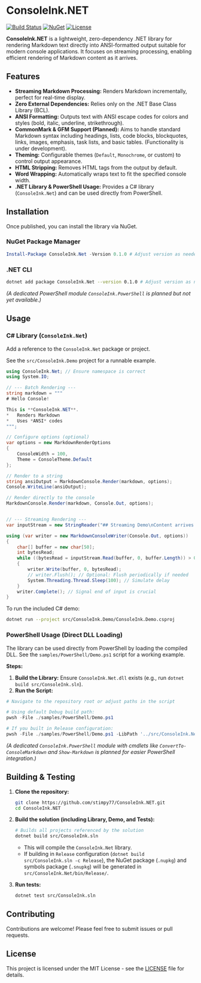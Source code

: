 # ConsoleInk.NET

[![Build Status](https://img.shields.io/badge/build-passing-brightgreen)](https://github.com/stimpy77/ConsoleInk.NET) <!-- Replace with actual build status badge -->
[![NuGet](https://img.shields.io/nuget/v/ConsoleInk.Net.svg)](https://www.nuget.org/packages/ConsoleInk.Net/) <!-- Replace with actual NuGet badge -->
[![License](https://img.shields.io/badge/license-MIT-blue.svg)](LICENSE)

**ConsoleInk.NET** is a lightweight, zero-dependency .NET library for rendering Markdown text directly into ANSI-formatted output suitable for modern console applications. It focuses on streaming processing, enabling efficient rendering of Markdown content as it arrives.

## Features

*   **Streaming Markdown Processing:** Renders Markdown incrementally, perfect for real-time display.
*   **Zero External Dependencies:** Relies only on the .NET Base Class Library (BCL).
*   **ANSI Formatting:** Outputs text with ANSI escape codes for colors and styles (bold, italic, underline, strikethrough).
*   **CommonMark & GFM Support (Planned):** Aims to handle standard Markdown syntax including headings, lists, code blocks, blockquotes, links, images, emphasis, task lists, and basic tables. (Functionality is under development).
*   **Theming:** Configurable themes (`Default`, `Monochrome`, or custom) to control output appearance.
*   **HTML Stripping:** Removes HTML tags from the output by default.
*   **Word Wrapping:** Automatically wraps text to fit the specified console width.
*   **.NET Library & PowerShell Usage:** Provides a C# library (`ConsoleInk.Net`) and can be used directly from PowerShell.

## Installation

Once published, you can install the library via NuGet.

### NuGet Package Manager

```powershell
Install-Package ConsoleInk.Net -Version 0.1.0 # Adjust version as needed
```

### .NET CLI

```bash
dotnet add package ConsoleInk.Net --version 0.1.0 # Adjust version as needed
```

*(A dedicated PowerShell module `ConsoleInk.PowerShell` is planned but not yet available.)*

## Usage

### C# Library (`ConsoleInk.Net`)

Add a reference to the `ConsoleInk.Net` package or project.

See the `src/ConsoleInk.Demo` project for a runnable example.

```csharp
using ConsoleInk.Net; // Ensure namespace is correct
using System.IO;

// --- Batch Rendering ---
string markdown = """
# Hello Console!

This is **ConsoleInk.NET**.
*   Renders Markdown
*   Uses *ANSI* codes
""";

// Configure options (optional)
var options = new MarkdownRenderOptions
{
    ConsoleWidth = 100,
    Theme = ConsoleTheme.Default
};

// Render to a string
string ansiOutput = MarkdownConsole.Render(markdown, options);
Console.WriteLine(ansiOutput);

// Render directly to the console
MarkdownConsole.Render(markdown, Console.Out, options);


// --- Streaming Rendering ---
var inputStream = new StringReader("## Streaming Demo\nContent arrives piece by piece...");

using (var writer = new MarkdownConsoleWriter(Console.Out, options))
{
    char[] buffer = new char[50];
    int bytesRead;
    while ((bytesRead = inputStream.Read(buffer, 0, buffer.Length)) > 0)
    {
        writer.Write(buffer, 0, bytesRead);
        // writer.Flush(); // Optional: Flush periodically if needed
        System.Threading.Thread.Sleep(100); // Simulate delay
    }
    writer.Complete(); // Signal end of input is crucial
}
```

To run the included C# demo:

```bash
dotnet run --project src/ConsoleInk.Demo/ConsoleInk.Demo.csproj
```

### PowerShell Usage (Direct DLL Loading)

The library can be used directly from PowerShell by loading the compiled DLL.
See the `samples/PowerShell/Demo.ps1` script for a working example.

**Steps:**

1.  **Build the Library:** Ensure `ConsoleInk.Net.dll` exists (e.g., run `dotnet build src/ConsoleInk.sln`).
2.  **Run the Script:**

```powershell
# Navigate to the repository root or adjust paths in the script

# Using default Debug build path:
pwsh -File ./samples/PowerShell/Demo.ps1

# If you built in Release configuration:
pwsh -File ./samples/PowerShell/Demo.ps1 -LibPath '../src/ConsoleInk.Net/bin/Release/net9.0'
```

*(A dedicated `ConsoleInk.PowerShell` module with cmdlets like `ConvertTo-ConsoleMarkdown` and `Show-Markdown` is planned for easier PowerShell integration.)*

## Building & Testing

1.  **Clone the repository:**
    ```bash
    git clone https://github.com/stimpy77/ConsoleInk.NET.git
    cd ConsoleInk.NET
    ```
2.  **Build the solution (including Library, Demo, and Tests):**
    ```bash
    # Builds all projects referenced by the solution
    dotnet build src/ConsoleInk.sln
    ```
    *   This will compile the `ConsoleInk.Net` library.
    *   If building in `Release` configuration (`dotnet build src/ConsoleInk.sln -c Release`), the NuGet package (`.nupkg`) and symbols package (`.snupkg`) will be generated in `src/ConsoleInk.Net/bin/Release/`.

3.  **Run tests:**
    ```bash
    dotnet test src/ConsoleInk.sln
    ```

## Contributing

Contributions are welcome! Please feel free to submit issues or pull requests.

## License

This project is licensed under the MIT License - see the [LICENSE](LICENSE) file for details.
 
